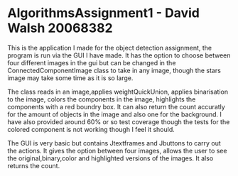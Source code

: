 # AlgorithmsAssignment1 - David Walsh 20068382  

This is the application I made for the object detection assignment, the program is run via the GUI I 
have made. It has the option to choose between four different images in the gui but can be changed in 
the ConnectedComponentImage class to take in any image, though the stars image may take some time as 
it is so large. 

The class reads in an image,applies weightQuickUnion, applies binarisation to the image, colors the components 
in the image, highlights the components with a red boundry box. It can also return the count accuratly 
for the amount of objects in the image and also one for the background. I have also provided around 60% 
or so test coverage though the tests for the colored component is not working though I feel it should.

The GUI is very basic but contains Jtextframes and Jbuttons to carry out the actions. It gives the option
between four images, allows the user to see the original,binary,color and highlighted versions of the images. 
It also returns the count.
